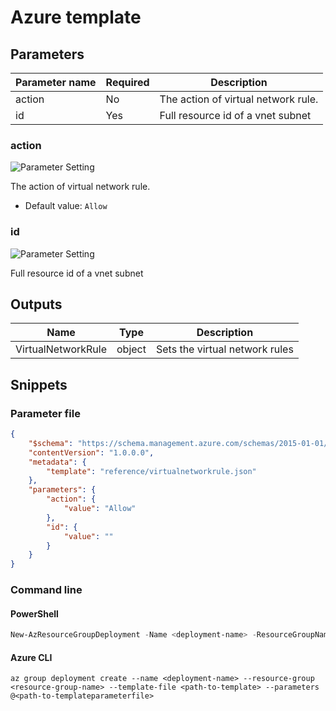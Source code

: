 # Azure template

## Parameters

Parameter name | Required | Description
-------------- | -------- | -----------
action         | No       | The action of virtual network rule.
id             | Yes      | Full resource id of a vnet subnet

### action

![Parameter Setting](https://img.shields.io/badge/parameter-optional-green?style=flat-square)

The action of virtual network rule.

- Default value: `Allow`

### id

![Parameter Setting](https://img.shields.io/badge/parameter-required-orange?style=flat-square)

Full resource id of a vnet subnet

## Outputs

Name | Type | Description
---- | ---- | -----------
VirtualNetworkRule | object | Sets the virtual network rules

## Snippets

### Parameter file

```json
{
    "$schema": "https://schema.management.azure.com/schemas/2015-01-01/deploymentParameters.json#",
    "contentVersion": "1.0.0.0",
    "metadata": {
        "template": "reference/virtualnetworkrule.json"
    },
    "parameters": {
        "action": {
            "value": "Allow"
        },
        "id": {
            "value": ""
        }
    }
}
```

### Command line

#### PowerShell

```powershell
New-AzResourceGroupDeployment -Name <deployment-name> -ResourceGroupName <resource-group-name> -TemplateFile <path-to-template> -TemplateParameterFile <path-to-templateparameter>
```

#### Azure CLI

```text
az group deployment create --name <deployment-name> --resource-group <resource-group-name> --template-file <path-to-template> --parameters @<path-to-templateparameterfile>
```
